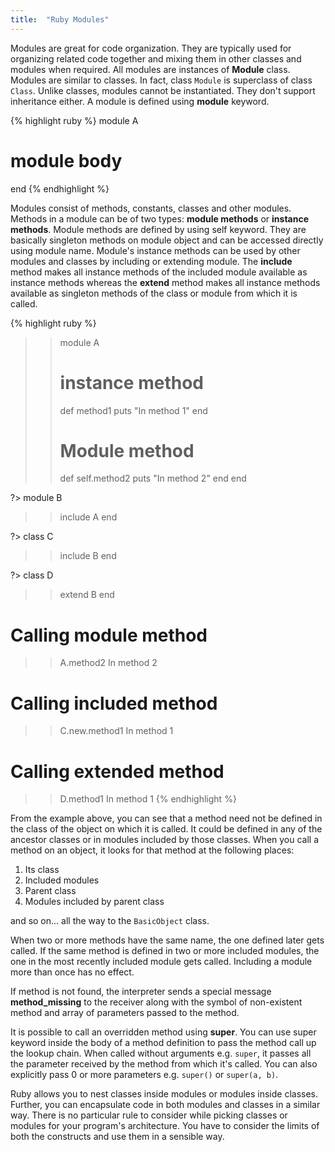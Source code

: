 ```yaml
---
title:  "Ruby Modules"
---
```


Modules are great for code organization. They are typically used for organizing related code together and mixing them in other classes and modules when required. All modules are instances of **Module** class. Modules are similar to classes. In fact, class `Module` is superclass of class `Class`. Unlike classes, modules cannot be instantiated. They don't support inheritance either. A module is defined using **module** keyword.

{% highlight ruby %}
module A
  # module body
end
{% endhighlight %}

Modules consist of methods, constants, classes and other modules. Methods in a module can be of two types: **module methods** or **instance methods**. Module methods are defined by using self keyword. They are basically singleton methods on module object and can be accessed directly using module name. Module's instance methods can be used by other modules and classes by including or extending module. The **include** method makes all instance methods of the included module available as instance methods whereas the **extend** method makes all instance methods available as singleton methods of the class or module from which it is called.

{%  highlight ruby %}
>> module A
>>   # instance method
>>   def method1
>>     puts "In method 1"
>>   end
>>
>>   # Module method
>>   def self.method2
>>     puts "In method 2"
>>   end
>> end
>>
?> module B
>>   include A
>> end
>>
?> class C
>>   include B
>> end
>>
?> class D
>>   extend B
>> end

# Calling module method
>> A.method2
In method 2

# Calling included method
>> C.new.method1
In method 1

# Calling extended method
>> D.method1
In method 1
{% endhighlight %}

From the example above, you can see that a method need not be defined in the class of the object on which it is called. It could be defined in any of the ancestor classes or in modules included by those classes. When you call a method on an object, it looks for that method at the following places:
1. Its class
2. Included modules
3. Parent class
4. Modules included by parent class

and so on... all the way to the `BasicObject` class.

When two or more methods have the same name, the one defined later gets called. If the same method is defined in two or more included modules, the one in the most recently included module gets called. Including a module more than once has no effect.

If method is not found, the interpreter sends a special message **method_missing** to the receiver along with the symbol of non-existent method and array of parameters passed to the method.

It is possible to call an overridden method using **super**. You can use super keyword inside the body of a method definition to pass the method call up the lookup chain. When called without arguments e.g. `super`, it passes all the parameter received by the method from which it's called. You can also explicitly pass 0 or more parameters e.g. `super()` or `super(a, b)`.

Ruby allows you to nest classes inside modules or modules inside classes. Further, you can encapsulate code in both modules and classes in a similar way. There is no particular rule to consider while picking classes or modules for your program's architecture. You have to consider the limits of both the constructs and use them in a sensible way.